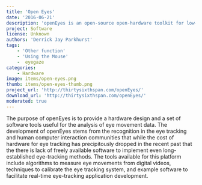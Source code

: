 ```yaml
---
title: 'Open Eyes'
date: '2016-06-21'
description: 'openEyes is an open-source open-hardware toolkit for low-cost real-time eye tracking.'
project: Software
license: Unknown
authors: 'Derrick Jay Parkhurst'
tags:
    - 'Other function'
    - 'Using the Mouse'
    -  eyegaze
categories:
    - Hardware
image: items/open-eyes.png
thumb: items/open-eyes-thumb.png
project_url: 'http://thirtysixthspan.com/openEyes/'
download_url: 'http://thirtysixthspan.com/openEyes/'
moderated: true
---
```

The purpose of openEyes is to provide a hardware design and a set of software tools useful for the analysis of eye movement data. The development of openEyes stems from the recognition in the eye tracking and human computer interaction communities that while the cost of hardware for eye tracking has precipitously dropped in the recent past that the there is lack of freely available software to implement even long-established eye-tracking methods. The tools available for this platform include algorithms to measure eye movements from digital videos, techniques to calibrate the eye tracking system, and example software to facilitate real-time eye-tracking application development.